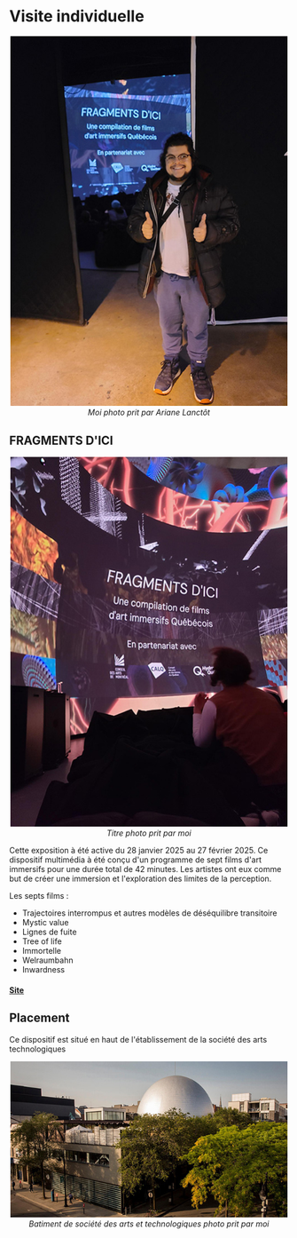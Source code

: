 # Visite individuelle

<p align="center">
  <img src="./photos/entrer_cedric.jpg" width="500px"><br>
  <i>Moi photo prit par Ariane Lanctôt</i>
</p>

## FRAGMENTS D'ICI

<p align="center">
  <img src="./photos/titre.jpg" width="500px"><br>
  <i>Titre photo prit par moi</i>
</p>

Cette exposition à été active du 28 janvier 2025 au 27 février 2025.
Ce dispositif multimédia à été conçu d'un programme de sept films d'art immersifs pour une durée total de 42 minutes. Les artistes ont eux comme but de créer une immersion et l'exploration des limites de la perception. 

Les septs films :
- Trajectoires interrompus et autres modèles de déséquilibre transitoire
- Mystic value
- Lignes de fuite
- Tree of life
- Immortelle
- Welraumbahn
- Inwardness

#### [Site](https://sat.qc.ca/fr/evenements/fragments-dici)

## Placement

Ce dispositif est situé en haut de l'établissement de la société des arts technologiques

<p align="center">
  <img src="./photos/toit.jpg" width="500px"><br>
  <i>Batiment de société des arts et technologiques photo prit par moi</i>
</p>
